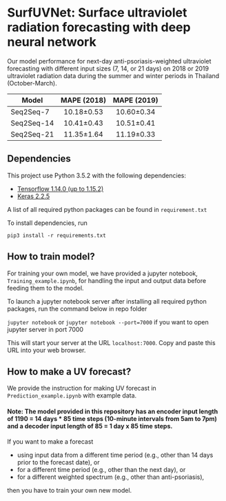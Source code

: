 # SurfUVNet: Surface ultraviolet radiation forecasting with deep neural network

Our model performance for next-day anti-psoriasis-weighted ultraviolet forecasting with different input sizes (7, 14, or 21 days) on 2018 or 2019 ultraviolet radiation data during the summer and winter periods in Thailand (October-March).

| Model   | MAPE (2018) |  MAPE (2019) |
| ------------- |:-------------:|:-------------:|
| Seq2Seq-7  | 10.18±0.53 | 10.60±0.34 |
| Seq2Seq-14  | 10.41±0.43 | 10.51±0.41 |
| Seq2Seq-21  |  11.35±1.64 | 11.19±0.33 |

## Dependencies

This project use Python 3.5.2 with the following dependencies:

* [Tensorflow 1.14.0 (up to 1.15.2)](https://www.tensorflow.org/)
* [Keras 2.2.5](https://keras.io/)

A list of all required python packages can be found in `requirement.txt`

To install dependencies, run

`pip3 install -r requirements.txt`

## How to train model?

For training your own model, we have provided a jupyter notebook, `Training_example.ipynb`, for handling the input and output data before feeding them to the model. 

To launch a jupyter notebook server after installing all required python packages, run the command below in repo folder

`jupyter notebook` or `jupyter notebook --port=7000` if you want to open jupyter server in port 7000 

This will start your server at the URL `localhost:7000`. Copy and paste this URL into your web browser.

## How to make a UV forecast?

We provide the instruction for making UV forecast in `Prediction_example.ipynb` with example data.

#### Note: The model provided in this repository has an encoder input length of 1190 = 14 days * 85 time steps (10-minute intervals from 5am to 7pm) and a decoder input length of 85 = 1 day x 85 time steps.

If you want to make a forecast 

* using input data from a different time period (e.g., other than 14 days prior to the forecast date), or
* for a different time period (e.g., other than the next day), or
* for a different weighted spectrum (e.g., other than anti-psoriasis),

then you have to train your own new model.
